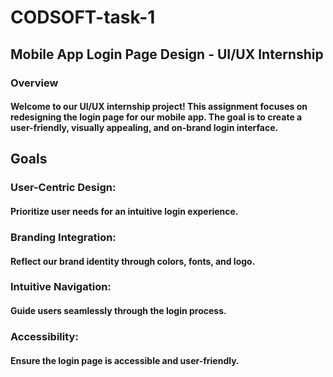 # CODSOFT-task-1
## Mobile App Login Page Design - UI/UX Internship
### Overview
#### Welcome to our UI/UX internship project! This assignment focuses on redesigning the login page for our mobile app. The goal is to create a user-friendly, visually appealing, and on-brand login interface.

## Goals
### User-Centric Design: 
#### Prioritize user needs for an intuitive login experience.

### Branding Integration: 
#### Reflect our brand identity through colors, fonts, and logo.

### Intuitive Navigation: 
#### Guide users seamlessly through the login process.

### Accessibility: 
#### Ensure the login page is accessible and user-friendly.
